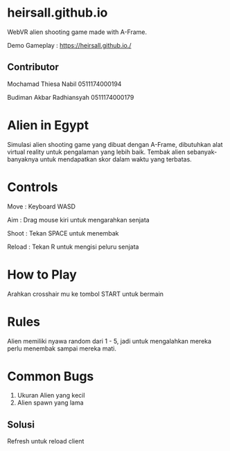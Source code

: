 # heirsall.github.io
WebVR alien shooting game made with A-Frame.

Demo Gameplay : https://heirsall.github.io./

## Contributor
Mochamad Thiesa Nabil
0511174000194

Budiman Akbar Radhiansyah
0511174000179

# Alien in Egypt
Simulasi alien shooting game yang dibuat dengan A-Frame, dibutuhkan alat virtual reality untuk pengalaman yang lebih baik.
Tembak alien sebanyak-banyaknya untuk mendapatkan skor dalam waktu yang terbatas.

# Controls
Move : Keyboard WASD

Aim : Drag mouse kiri untuk mengarahkan senjata

Shoot : Tekan SPACE untuk menembak

Reload : Tekan R untuk mengisi peluru senjata

# How to Play
Arahkan crosshair mu ke tombol START untuk bermain

# Rules
Alien memiliki nyawa random dari 1 - 5, jadi untuk mengalahkan mereka perlu menembak sampai mereka mati.

# Common Bugs
1. Ukuran Alien yang kecil
2. Alien spawn yang lama

## Solusi
Refresh untuk reload client
